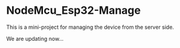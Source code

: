 # NodeMcu_Esp32-Manage
This is a mini-project for managing the device from the server side.

We are updating now...
